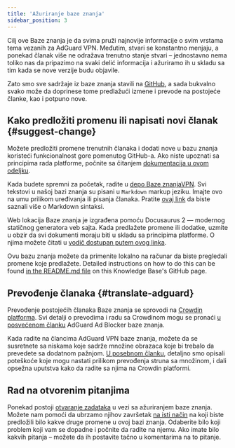 ```yaml
---
title: 'Ažuriranje baze znanja'
sidebar_position: 3
---
```


Cilj ove Baze znanja je da svima pruži najnovije informacije o svim vrstama tema vezanih za AdGuard VPN. Međutim, stvari se konstantno menjaju, a ponekad članak više ne odražava trenutno stanje stvari – jednostavno nema toliko nas da pripazimo na svaki delić informacija i ažuriramo ih u skladu sa tim kada se nove verzije budu objavile.

Zato smo sve sadržaje iz baze znanja stavili na [GitHub](https://github.com/AdguardTeam/KnowledgeBaseVPN), a sada bukvalno svako može da doprinese tome predlažući izmene i prevode na postojeće članke, kao i potpuno nove.

## Kako predložiti promenu ili napisati novi članak {#suggest-change}

Možete predložiti promene trenutnih članaka i dodati nove u bazu znanja koristeći funkcionalnost gore pomenutog GitHub-a. Ako niste upoznati sa principima rada platforme, počnite sa čitanjem [dokumentacija u ovom odeljku](https://docs.github.com/en).

Kada budete spremni za početak, radite u [depo Baze znanjaVPN](https://github.com/AdguardTeam/KnowledgeBaseVPN). Svi tekstovi u našoj bazi znanja su pisani u `Markdown` markup jeziku. Imajte ovo na umu prilikom uređivanja ili pisanja članaka. Pratite [ovaj link](https://docs.github.com/en/get-started/writing-on-github/getting-started-with-writing-and-formatting-on-github/basic-writing-and-formatting-syntax) da biste saznali više o Markdown sintaksi.

Web lokacija Baze znanja je izgrađena pomoću Docusaurus 2 — modernog statičnog generatora veb sajta. Kada predlažete promene ili dodatke, uzmite u obzir da svi dokumenti moraju biti u skladu sa principima platforme. O njima možete čitati u [vodič dostupan putem ovog linka](https://docusaurus.io/docs/category/guides).

Ovu bazu znanja možete da primenite lokalno na računar da biste pregledali promene koje predlažete. Detailed instructions on how to do this can be found [in the README.md file](https://github.com/AdguardTeam/KnowledgeBaseVPN/blob/main/README) on this Knowledge Base's GitHub page.

## Prevođenje članaka {#translate-adguard}

Prevođenje postojećih članaka Baze znanja se sprovodi na [Crowdin platforma](https://crowdin.com/project/adguard-vpn-knowledge-base). Svi detalji o prevodima i radu sa Crowdinom mogu se pronaći [u posvećenom članku](https://adguard.com/kb/miscellaneous/contribute/translate/program/) AdGuard Ad Blocker baze znanja.

Kada radite na člancima AdGuard VPN baze znanja, možete da se susretnete sa niskama koje sadrže množine obrazaca koje bi trebalo da prevedete sa dodatnom pažnjom. [U posebnom članku](https://adguard.com/kb/miscellaneous/contribute/translate/plural-forms/), detaljno smo opisali poteškoće koje mogu nastati prilikom prevođenja struna sa množinom, i dali opsežna uputstva kako da radite sa njima na Crowdin platformi.

## Rad na otvorenim pitanjima

Ponekad postoji [otvaranje zadataka](https://github.com/AdguardTeam/KnowledgeBaseVPN/issues/) u vezi sa ažuriranjem baze znanja. Možete nam pomoći da ubrzamo njihov završetak [na isti način](#suggest-change) na koji biste predložili bilo kakve druge promene u ovoj bazi znanja. Odaberite bilo koji problem koji vam se dopadne i počnite da radite na njemu. Ako imate bilo kakvih pitanja – možete da ih postavite tačno u komentarima na to pitanje.

